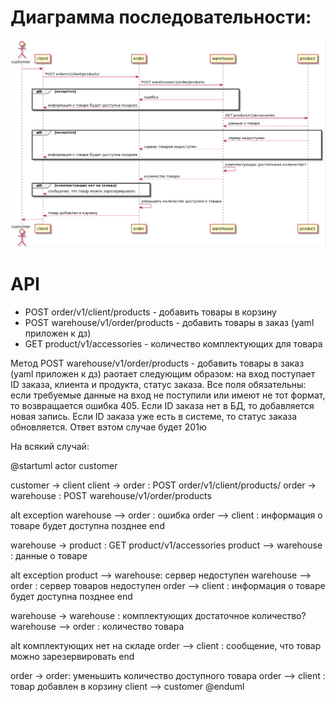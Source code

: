  # Диаграмма последовательности:
![alt tag](https://github.com/chukichaeva/1corns-homework/blob/main/img/seqdiagramm1.PNG)

# API
* POST order/v1/client/products - добавить товары в корзину
* POST warehouse/v1/order/products - добавить товары в заказ (yaml приложен к дз)
* GET product/v1/accessories - количество комплектующих для товара

Метод POST warehouse/v1/order/products - добавить товары в заказ (yaml приложен к дз) раотает следующим образом: на вход поступает ID заказа, клиента и продукта, статус заказа. Все поля обязательны: если требуемые данные на вход не поступили или имеют не тот формат, то возвращается ошибка 405. Если ID заказа нет в БД, то добавляется новая запись. Если ID заказа уже есть в системе, то статус заказа обновляется. Ответ вэтом случае будет 201ю

На всякий случай: 

@startuml
actor customer

customer -> client 
client -> order : POST order/v1/client/products/ 
order -> warehouse : POST warehouse/v1/order/products

alt exception 
warehouse --> order : ошибка
order --> client : информация о товаре будет доступна позднее
end

warehouse -> product : GET product/v1/accessories
product --> warehouse : данные о товаре

alt exception 
product --> warehouse: сервер недоступен
warehouse --> order : сервер товаров недоступен
order --> client : информация о товаре будет доступна позднее
end

warehouse -> warehouse : комплектующих достаточное количество? 
warehouse --> order : количество товара


alt комплектующих нет на складе
order --> client : сообщение, что товар можно зарезервировать
end

order -> order: уменьшить количество доступного товара
order --> client : товар добавлен в корзину
client --> customer
@enduml
